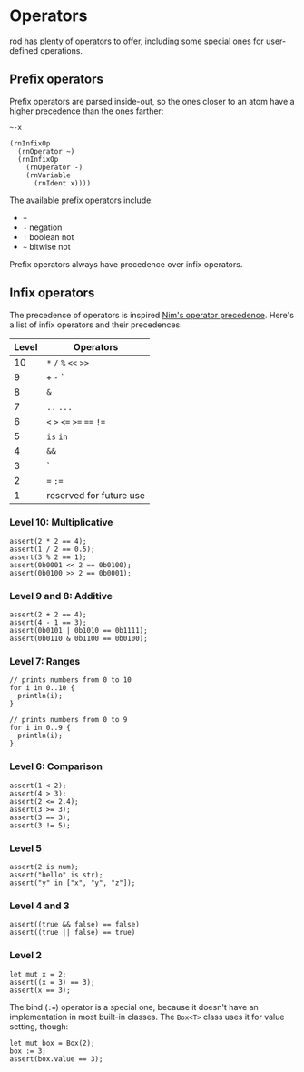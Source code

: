 # Operators

rod has plenty of operators to offer, including some special ones for user-defined operations.

## Prefix operators

Prefix operators are parsed inside-out, so the ones closer to an atom have a higher precedence than the ones farther:
```
~-x
```
```
(rnInfixOp
  (rnOperator ~)
  (rnInfixOp
    (rnOperator -)
    (rnVariable
      (rnIdent x))))
```

The available prefix operators include:
 - `+`
 - `-` negation
 - `!` boolean not
 - `~` bitwise not

Prefix operators always have precedence over infix operators.

## Infix operators

The precedence of operators is inspired [Nim's operator precedence](https://nim-lang.org/docs/manual.html#syntax-precedence).
Here's a list of infix operators and their precedences:

| Level | Operators |
| --- | --- |
| 10 | `*` `/` `%` `<<` `>>` |
|  9 | `+` `-` `|` |
|  8 | `&` |
|  7 | `..` `...` |
|  6 | `<` `>` `<=` `>=` `==` `!=` |
|  5 | `is` `in` |
|  4 | `&&` |
|  3 | `||` |
|  2 | `=` `:=` |
|  1 | reserved for future use |

### Level 10: Multiplicative

```
assert(2 * 2 == 4);
assert(1 / 2 == 0.5);
assert(3 % 2 == 1);
assert(0b0001 << 2 == 0b0100);
assert(0b0100 >> 2 == 0b0001);
```

### Level 9 and 8: Additive

```
assert(2 + 2 == 4);
assert(4 - 1 == 3);
assert(0b0101 | 0b1010 == 0b1111);
assert(0b0110 & 0b1100 == 0b0100);
```

### Level 7: Ranges

```
// prints numbers from 0 to 10
for i in 0..10 {
  println(i);
}

// prints numbers from 0 to 9
for i in 0..9 {
  println(i);
}
```

### Level 6: Comparison

```
assert(1 < 2);
assert(4 > 3);
assert(2 <= 2.4);
assert(3 >= 3);
assert(3 == 3);
assert(3 != 5);
```

### Level 5

```
assert(2 is num);
assert("hello" is str);
assert("y" in ["x", "y", "z"]);
```

### Level 4 and 3

```
assert((true && false) == false)
assert((true || false) == true)
```

### Level 2

```
let mut x = 2;
assert((x = 3) == 3);
assert(x == 3);
```

The bind (`:=`) operator is a special one, because it doesn't have
an implementation in most built-in classes. The `Box<T>` class uses it
for value setting, though:

```
let mut box = Box(2);
box := 3;
assert(box.value == 3);
```
